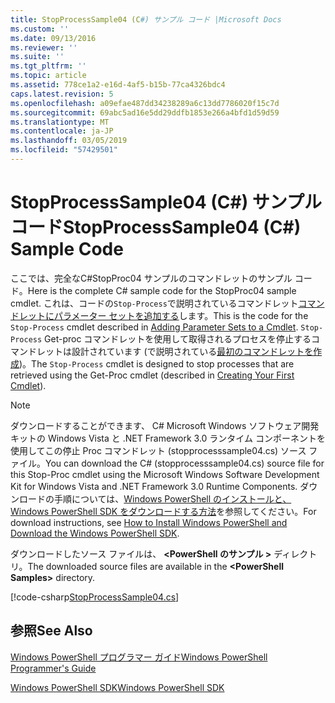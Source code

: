 ```yaml
---
title: StopProcessSample04 (C#) サンプル コード |Microsoft Docs
ms.custom: ''
ms.date: 09/13/2016
ms.reviewer: ''
ms.suite: ''
ms.tgt_pltfrm: ''
ms.topic: article
ms.assetid: 778ce1a2-e16d-4af5-b15b-77ca4326bdc4
caps.latest.revision: 5
ms.openlocfilehash: a09efae487dd34238289a6c13dd7786020f15c7d
ms.sourcegitcommit: 69abc5ad16e5dd29ddfb1853e266a4bfd1d59d59
ms.translationtype: MT
ms.contentlocale: ja-JP
ms.lasthandoff: 03/05/2019
ms.locfileid: "57429501"
---
```

# <a name="stopprocesssample04-c-sample-code"></a><span data-ttu-id="70f3e-102">StopProcessSample04 (C#) サンプル コード</span><span class="sxs-lookup"><span data-stu-id="70f3e-102">StopProcessSample04 (C#) Sample Code</span></span>

<span data-ttu-id="70f3e-103">ここでは、完全なC#StopProc04 サンプルのコマンドレットのサンプル コード。</span><span class="sxs-lookup"><span data-stu-id="70f3e-103">Here is the complete C# sample code for the StopProc04 sample cmdlet.</span></span> <span data-ttu-id="70f3e-104">これは、コードの`Stop-Process`で説明されているコマンドレット[コマンドレットにパラメーター セットを追加する](../cmdlet/adding-parameter-sets-to-a-cmdlet.md)します。</span><span class="sxs-lookup"><span data-stu-id="70f3e-104">This is the code for the `Stop-Process` cmdlet described in [Adding Parameter Sets to a Cmdlet](../cmdlet/adding-parameter-sets-to-a-cmdlet.md).</span></span> <span data-ttu-id="70f3e-105">`Stop-Process` Get-proc コマンドレットを使用して取得されるプロセスを停止するコマンドレットは設計されています (で説明されている[最初のコマンドレットを作成](../cmdlet/creating-a-cmdlet-without-parameters.md))。</span><span class="sxs-lookup"><span data-stu-id="70f3e-105">The `Stop-Process` cmdlet is designed to stop processes that are retrieved using the Get-Proc cmdlet (described in [Creating Your First Cmdlet](../cmdlet/creating-a-cmdlet-without-parameters.md)).</span></span>

> [!NOTE]
> <span data-ttu-id="70f3e-106">ダウンロードすることができます、 C# Microsoft Windows ソフトウェア開発キットの Windows Vista と .NET Framework 3.0 ランタイム コンポーネントを使用してこの停止 Proc コマンドレット (stopprocesssample04.cs) ソース ファイル。</span><span class="sxs-lookup"><span data-stu-id="70f3e-106">You can download the C# (stopprocesssample04.cs) source file for this Stop-Proc cmdlet using the Microsoft Windows Software Development Kit for Windows Vista and .NET Framework 3.0 Runtime Components.</span></span> <span data-ttu-id="70f3e-107">ダウンロードの手順については、[Windows PowerShell のインストールと、Windows PowerShell SDK をダウンロードする方法](/powershell/developer/installing-the-windows-powershell-sdk)を参照してください。</span><span class="sxs-lookup"><span data-stu-id="70f3e-107">For download instructions, see [How to Install Windows PowerShell and Download the Windows PowerShell SDK](/powershell/developer/installing-the-windows-powershell-sdk).</span></span>
>
> <span data-ttu-id="70f3e-108">ダウンロードしたソース ファイルは、  **\<PowerShell のサンプル >** ディレクトリ。</span><span class="sxs-lookup"><span data-stu-id="70f3e-108">The downloaded source files are available in the **\<PowerShell Samples>** directory.</span></span>

[!code-csharp[StopProcessSample04.cs](../../powershell-sdk-samples/SDK-2.0/csharp/StopProcessSample04/StopProcessSample04.cs#L11-L435 "StopProcessSample04.cs")]

## <a name="see-also"></a><span data-ttu-id="70f3e-109">参照</span><span class="sxs-lookup"><span data-stu-id="70f3e-109">See Also</span></span>

[<span data-ttu-id="70f3e-110">Windows PowerShell プログラマー ガイド</span><span class="sxs-lookup"><span data-stu-id="70f3e-110">Windows PowerShell Programmer's Guide</span></span>](./windows-powershell-programmer-s-guide.md)

[<span data-ttu-id="70f3e-111">Windows PowerShell SDK</span><span class="sxs-lookup"><span data-stu-id="70f3e-111">Windows PowerShell SDK</span></span>](../windows-powershell-reference.md)